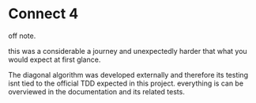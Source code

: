 # Connect 4

off note.

this was a considerable a journey and unexpectedly harder that what you would expect at first glance. 

The diagonal algorithm was developed externally and therefore its testing isnt tied to the official TDD expected in this project. everything is can be overviewed in the 
documentation and its related tests.

